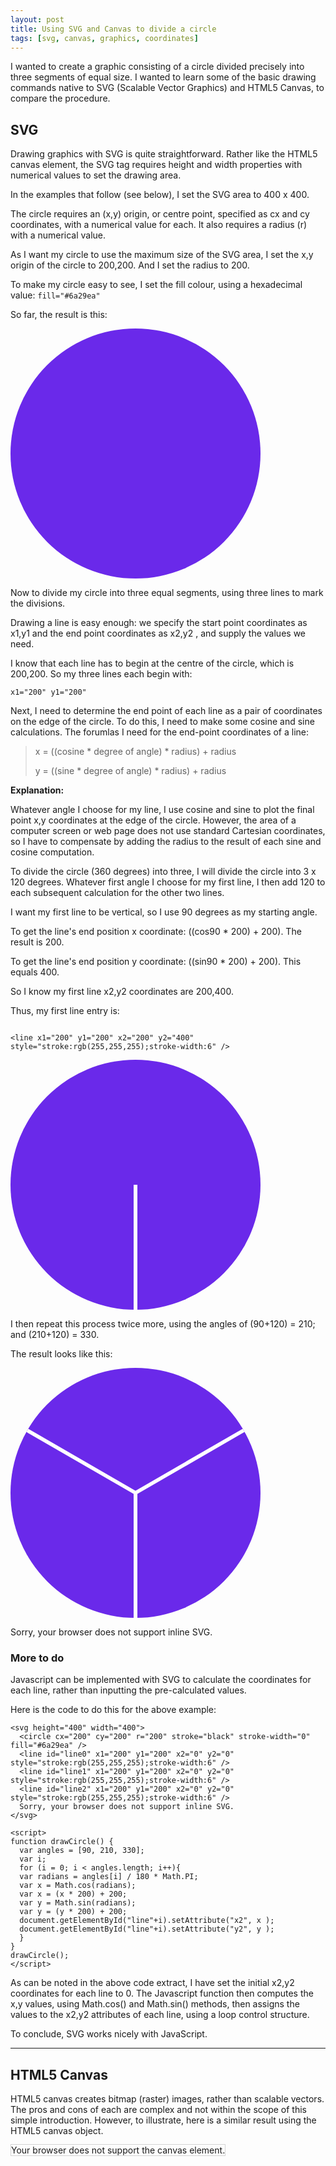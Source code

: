 ```yaml
---
layout: post
title: Using SVG and Canvas to divide a circle
tags: [svg, canvas, graphics, coordinates]
---
```


I wanted to create a graphic consisting of a circle divided precisely into three segments of equal size. I wanted to learn some of the basic drawing commands native to SVG (Scalable Vector Graphics) and HTML5 Canvas, to compare the procedure. 

<h2>SVG</h2>
Drawing graphics with SVG is quite straightforward. Rather like the HTML5 canvas element, the SVG tag requires height and width properties with numerical values to set the drawing area.

In the examples that follow (see below), I set the SVG area to 400 x 400.

The circle requires an (x,y) origin, or centre point, specified as cx and cy coordinates, with a numerical value for each. It also requires a radius (r) with a numerical value.

As I want my circle to use the maximum size of the SVG area, I set the x,y origin of the circle to 200,200. And I set the radius to 200. 

To make my circle easy to see, I set the fill colour, using a hexadecimal value: ``` fill="#6a29ea" ```

So far, the result is this:

<svg height="400" width="400">
  <circle cx="200" cy="200" r="200" stroke="black" stroke-width="0" fill="#6a29ea" />
  Sorry, your browser does not support inline SVG.  
</svg> 

Now to divide my circle into three equal segments, using three lines to mark the divisions. 

Drawing a line is easy enough: we specify the start point coordinates as x1,y1 and the end point coordinates as x2,y2 , and supply the values we need. 

I know that each line has to begin at the centre of the circle, which is 200,200. So my three lines each begin with:

```
x1="200" y1="200" 

```

Next, I need to determine the end point of each line as a pair of coordinates on the edge of the circle. To do this, I need to make some cosine and sine calculations. The forumlas I need for the end-point coordinates of a line: 

<blockquote>
  <p> x = ((cosine * degree of angle) * radius) + radius</p>
  <p> y = ((sine * degree of angle) * radius) + radius</p>
</blockquote>

<strong>Explanation:</strong>

Whatever angle I choose for my line, I use cosine and sine to plot the final point x,y coordinates at the edge of the circle. However, the area of a computer screen or web page does not use standard Cartesian coordinates, so I have to compensate by adding the radius to the result of each sine and cosine computation.

To divide the circle (360 degrees) into three, I will divide the circle into 3 x 120 degrees. Whatever first angle I choose for my first line, I then add 120 to each subsequent calculation for the other two lines.

I want my first line to be vertical, so I use 90 degrees as my starting angle. 

To get the line's end position x coordinate: ((cos90 * 200) + 200). The result is 200.

To get the line's end position y coordinate: ((sin90 * 200) + 200). This equals 400.

So I know my first line x2,y2 coordinates are 200,400. 

Thus, my first line entry is:  

```

<line x1="200" y1="200" x2="200" y2="400" style="stroke:rgb(255,255,255);stroke-width:6" /> 

```


<svg height="400" width="400">
  <circle cx="200" cy="200" r="200" stroke="black" stroke-width="0" fill="#6a29ea" />
  <line x1="200" y1="200" x2="200" y2="400" style="stroke:rgb(255,255,255);stroke-width:6" />
  Sorry, your browser does not support inline SVG.  
</svg> 

I then repeat this process twice more, using the angles of (90+120) = 210; and (210+120) =  330.

The result looks like this:

<svg height="400" width="400">
  <circle cx="200" cy="200" r="200" stroke="black" stroke-width="0" fill="#6a29ea" />
  <line x1="200" y1="200" x2="200" y2="400" style="stroke:rgb(255,255,255);stroke-width:6" />
  
  <line x1="200" y1="200" x2="27" y2="100" style="stroke:rgb(255,255,255);stroke-width:6" />
  
  <line x1="200" y1="200" x2="373" y2="100" style="stroke:rgb(255,255,255);stroke-width:6" />
  
  Sorry, your browser does not support inline SVG.  
</svg> 

<h3>More to do</h3>

Javascript can be implemented with SVG to calculate the coordinates for each line, rather than inputting the pre-calculated values.

Here is the code to do this for the above example:
  
```
<svg height="400" width="400">
  <circle cx="200" cy="200" r="200" stroke="black" stroke-width="0" fill="#6a29ea" />
  <line id="line0" x1="200" y1="200" x2="0" y2="0" style="stroke:rgb(255,255,255);stroke-width:6" />
  <line id="line1" x1="200" y1="200" x2="0" y2="0" style="stroke:rgb(255,255,255);stroke-width:6" />
  <line id="line2" x1="200" y1="200" x2="0" y2="0" style="stroke:rgb(255,255,255);stroke-width:6" />
  Sorry, your browser does not support inline SVG.  
</svg>

<script>
function drawCircle() {
  var angles = [90, 210, 330];
  var i;
  for (i = 0; i < angles.length; i++){
  var radians = angles[i] / 180 * Math.PI;
  var x = Math.cos(radians);
  var x = (x * 200) + 200;
  var y = Math.sin(radians);
  var y = (y * 200) + 200;
  document.getElementById("line"+i).setAttribute("x2", x );
  document.getElementById("line"+i).setAttribute("y2", y );
  }
}
drawCircle();
</script>

```
As can be noted in the above code extract, I have set the initial x2,y2 coordinates for each line to 0. The Javascript function then computes the x,y values, using Math.cos() and Math.sin() methods, then assigns the values to the x2,y2 attributes of each line, using a loop control structure.

To conclude, SVG works nicely with JavaScript. 
<hr>

<h2>HTML5 Canvas</h2>

HTML5 canvas creates bitmap (raster) images, rather than scalable vectors. The pros and cons of each are complex and not within the scope of this simple introduction. However, to illustrate, here is a similar result using the HTML5 canvas object.

<canvas id="myCanvas" width="400" height="400"
style="border:1px solid #d3d3d3;">
Your browser does not support the canvas element.
</canvas>

<script>
var canvas = document.getElementById("myCanvas");
var ctx = canvas.getContext("2d");
ctx.beginPath();
ctx.arc(200,200,200,0,2*Math.PI);
ctx.stroke();
ctx.fillStyle = "blue";
ctx.fill();

function drawCircle() {
var angles = [1*(360 / 3), 2*(360 / 3), 3*(360 / 3)];

for (i=0; i < angles.length; i++){
  var radians = angles[i] / 180 * Math.PI;
  
  var x = Math.cos(radians);
  var x = (x * 200) + 200;
  var y = Math.sin(radians);
  var y = (y * 200) + 200;
  
  var canvas = document.getElementById("myCanvas");
  var ctx = canvas.getContext("2d");
  ctx.moveTo(200, 200);
  ctx.lineTo(x, y);
  ctx.lineWidth = 5;
  ctx.strokeStyle = 'white';
  ctx.stroke(); 
}
}
drawCircle();

</script>
